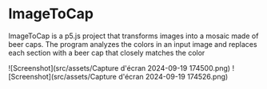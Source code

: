 # ImageToCap
ImageToCap is a p5.js project that transforms images into a mosaic made of beer caps. The program analyzes the colors in an input image and replaces each section with a beer cap that closely matches the color

![Screenshot](src/assets/Capture d'écran 2024-09-19 174500.png)
![Screenshot](src/assets/Capture d'écran 2024-09-19 174526.png)
